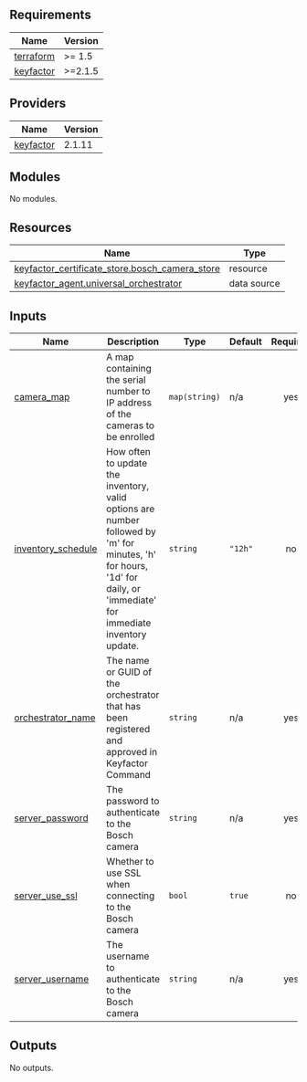 ## Requirements

| Name | Version |
|------|---------|
| <a name="requirement_terraform"></a> [terraform](#requirement\_terraform) | >= 1.5 |
| <a name="requirement_keyfactor"></a> [keyfactor](#requirement\_keyfactor) | >=2.1.5 |

## Providers

| Name | Version |
|------|---------|
| <a name="provider_keyfactor"></a> [keyfactor](#provider\_keyfactor) | 2.1.11 |

## Modules

No modules.

## Resources

| Name | Type |
|------|------|
| [keyfactor_certificate_store.bosch_camera_store](https://registry.terraform.io/providers/keyfactor-pub/keyfactor/latest/docs/resources/certificate_store) | resource |
| [keyfactor_agent.universal_orchestrator](https://registry.terraform.io/providers/keyfactor-pub/keyfactor/latest/docs/data-sources/agent) | data source |

## Inputs

| Name | Description | Type | Default | Required |
|------|-------------|------|---------|:--------:|
| <a name="input_camera_map"></a> [camera\_map](#input\_camera\_map) | A map containing the serial number to IP address of the cameras to be enrolled | `map(string)` | n/a | yes |
| <a name="input_inventory_schedule"></a> [inventory\_schedule](#input\_inventory\_schedule) | How often to update the inventory, valid options are number followed by 'm' for minutes, 'h' for hours, '1d' for daily, or 'immediate' for immediate inventory update. | `string` | `"12h"` | no |
| <a name="input_orchestrator_name"></a> [orchestrator\_name](#input\_orchestrator\_name) | The name or GUID of the orchestrator that has been registered and approved in Keyfactor Command | `string` | n/a | yes |
| <a name="input_server_password"></a> [server\_password](#input\_server\_password) | The password to authenticate to the Bosch camera | `string` | n/a | yes |
| <a name="input_server_use_ssl"></a> [server\_use\_ssl](#input\_server\_use\_ssl) | Whether to use SSL when connecting to the Bosch camera | `bool` | `true` | no |
| <a name="input_server_username"></a> [server\_username](#input\_server\_username) | The username to authenticate to the Bosch camera | `string` | n/a | yes |

## Outputs

No outputs.
